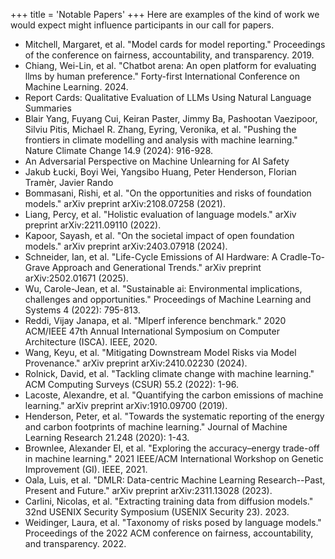 +++
title = 'Notable Papers'
+++
Here are examples of the kind of work we would expect might influence participants in our call for papers. 

- Mitchell, Margaret, et al. "Model cards for model reporting." Proceedings of the conference on fairness, accountability, and transparency. 2019.
- Chiang, Wei-Lin, et al. "Chatbot arena: An open platform for evaluating llms by human preference." Forty-first International Conference on Machine Learning. 2024.
- Report Cards: Qualitative Evaluation of LLMs Using Natural Language Summaries
- Blair Yang, Fuyang Cui, Keiran Paster, Jimmy Ba, Pashootan Vaezipoor, Silviu Pitis, Michael R. Zhang, Eyring, Veronika, et al. "Pushing the frontiers in climate modelling and analysis with machine learning." Nature Climate Change 14.9 (2024): 916-928.
- An Adversarial Perspective on Machine Unlearning for AI Safety
- Jakub Łucki, Boyi Wei, Yangsibo Huang, Peter Henderson, Florian Tramèr, Javier Rando
- Bommasani, Rishi, et al. "On the opportunities and risks of foundation models." arXiv preprint arXiv:2108.07258 (2021).
- Liang, Percy, et al. "Holistic evaluation of language models." arXiv preprint arXiv:2211.09110 (2022).
- Kapoor, Sayash, et al. "On the societal impact of open foundation models." arXiv preprint arXiv:2403.07918 (2024).
- Schneider, Ian, et al. "Life-Cycle Emissions of AI Hardware: A Cradle-To-Grave Approach and Generational Trends." arXiv preprint arXiv:2502.01671 (2025).
- Wu, Carole-Jean, et al. "Sustainable ai: Environmental implications, challenges and opportunities." Proceedings of Machine Learning and Systems 4 (2022): 795-813.
- Reddi, Vijay Janapa, et al. "Mlperf inference benchmark." 2020 ACM/IEEE 47th Annual International Symposium on Computer Architecture (ISCA). IEEE, 2020.
- Wang, Keyu, et al. "Mitigating Downstream Model Risks via Model Provenance." arXiv preprint arXiv:2410.02230 (2024).
- Rolnick, David, et al. "Tackling climate change with machine learning." ACM Computing Surveys (CSUR) 55.2 (2022): 1-96.
- Lacoste, Alexandre, et al. "Quantifying the carbon emissions of machine learning." arXiv preprint arXiv:1910.09700 (2019).
- Henderson, Peter, et al. "Towards the systematic reporting of the energy and carbon footprints of machine learning." Journal of Machine Learning Research 21.248 (2020): 1-43.
- Brownlee, Alexander EI, et al. "Exploring the accuracy–energy trade-off in machine learning." 2021 IEEE/ACM International Workshop on Genetic Improvement (GI). IEEE, 2021.
- Oala, Luis, et al. "DMLR: Data-centric Machine Learning Research--Past, Present and Future." arXiv preprint arXiv:2311.13028 (2023).
- Carlini, Nicolas, et al. "Extracting training data from diffusion models." 32nd USENIX Security Symposium (USENIX Security 23). 2023.
- Weidinger, Laura, et al. "Taxonomy of risks posed by language models." Proceedings of the 2022 ACM conference on fairness, accountability, and transparency. 2022.
